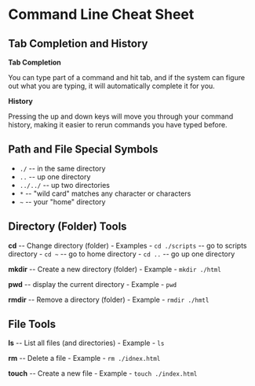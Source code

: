 # Command Line Cheat Sheet #

## Tab Completion and History ##

**Tab Completion**

You can type part of a command and hit tab, and if the system can figure out what you are typing, it will automatically complete it for you.

**History**

Pressing the up and down keys will move you through your command history, making it easier to rerun commands you have typed before.

## Path and File Special Symbols ##

- `./` -- in the same directory
- `..` -- up one directory
- `../../` -- up two directories
- `*` -- "wild card" matches any character or characters
- `~` -- your "home" directory

## Directory (Folder) Tools ##

**cd** -- Change directory (folder)
    - Examples
        - `cd ./scripts` -- go to scripts directory
        - `cd ~` -- go to home directory
        - `cd ..` -- go up one directory

**mkdir** -- Create a new directory (folder)
    - Example
        - `mkdir ./html`

**pwd** -- display the current directory
    - Example
        - `pwd`

**rmdir** -- Remove a directory (folder)
    - Example
        - `rmdir ./hmtl`

## File Tools ##

**ls** -- List all files (and directories)
    - Example
        - `ls`

**rm** -- Delete a file
    - Example
        - `rm ./idnex.html`

**touch** -- Create a new file
    - Example
        - `touch ./index.html`

